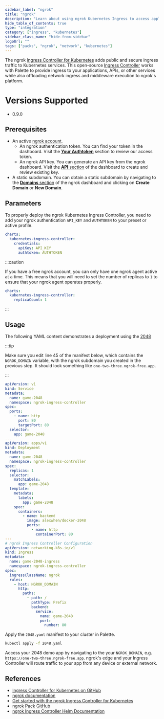 ```yaml
---
sidebar_label: "ngrok"
title: "ngrok"
description: "Learn about using ngrok Kubernetes Ingress to access applications and services in Palette."
hide_table_of_contents: true
type: "integration"
category: ["ingress", "kubernetes"]
sidebar_class_name: "hide-from-sidebar"
logoUrl: ""
tags: ["packs", "ngrok", "network", "kubernetes"]
---
```


The ngrok [Ingress Controller for Kubernetes](https://github.com/ngrok/kubernetes-ingress-controller) adds public and
secure ingress traffic to Kubernetes services. This open-source [Ingress
Controller](https://kubernetes.io/docs/concepts/services-networking/ingress-controllers) works with Palette to provide
ingress to your applications, APIs, or other services while also offloading network ingress and middleware execution to
ngrok's platform.

# Versions Supported

- 0.9.0

## Prerequisites

- An active [ngrok account](https://ngrok.com/signup).
  - An ngrok authentication token. You can find your token in the dashboard. Visit the [**Your Authtoken**](https://dashboard.ngrok.com/get-started/your-authtoken) section to review our access token.
  - An ngrok API key. You can generate an API key from the ngrok dashboard. Visit the [**API** section](https://dashboard.ngrok.com/api) of the dashboard to create and review existing key.
- A static subdomain. You can obtain a static subdomain by navigating to the [**Domains**
section](https://dashboard.ngrok.com/cloud-edge/domains) of the ngrok dashboard and clicking on **Create Domain** or **New Domain**.

## Parameters

To properly deploy the ngrok Kubernetes Ingress Controller, you need to add your ngrok authentication `API_KEY` and `AUTHTOKEN` to your preset or active profile.

```yaml
charts:  
  kubernetes-ingress-controller:
    credentials:
      apiKey: API_KEY
      authtoken: AUTHTOKEN
```

:::caution

If you have a free ngrok account, you can only have one ngrok agent active at a time. This means that you will need to set the number of replicas to `1` to ensure that your ngrok agent operates properly.

```yaml
charts:
  kubernetes-ingress-controller:
    replicaCount: 1
```

:::

## Usage

The following YAML content demonstrates a deployment using the [2048](https://github.com/gabrielecirulli/2048)

:::tip

Make sure you edit line 45 of the manifest below, which contains the `NGROK_DOMAIN` variable, with the ngrok subdomain
you created in the previous step. It should look something like `one-two-three.ngrok-free.app`.

:::

```yaml
apiVersion: v1
kind: Service
metadata:
  name: game-2048
  namespace: ngrok-ingress-controller
spec:
  ports:
    - name: http
      port: 80
      targetPort: 80
  selector:
    app: game-2048
---
apiVersion: apps/v1
kind: Deployment
metadata:
  name: game-2048
  namespace: ngrok-ingress-controller
spec:
  replicas: 1
  selector:
    matchLabels:
      app: game-2048
  template:
    metadata:
      labels:
        app: game-2048
    spec:
      containers:
        - name: backend
          image: alexwhen/docker-2048
          ports:
            - name: http
              containerPort: 80
---
# ngrok Ingress Controller Configuration
apiVersion: networking.k8s.io/v1
kind: Ingress
metadata:
  name: game-2048-ingress
  namespace: ngrok-ingress-controller
spec:
  ingressClassName: ngrok
  rules:
    - host: NGROK_DOMAIN
      http:
        paths:
          - path: /
            pathType: Prefix
            backend:
              service:
                name: game-2048
                port:
                  number: 80
```

Apply the `2048.yaml` manifest to your cluster in Palette.

```bash
kubectl apply -f 2048.yaml
```

Access your 2048 demo app by navigating to the your `NGROK_DOMAIN`, e.g. `https://one-two-three.ngrok-free.app`. ngrok's
edge and your Ingress Controller will route traffic to your app from any device or external network.

## References

- [Ingress Controller for Kubernetes on GitHub](https://github.com/ngrok/kubernetes-ingress-controller)
- [ngrok documentation](https://ngrok.com/docs/)
- [Get started with the ngrok Ingress Controller for Kubernetes](https://ngrok.com/docs/using-ngrok-with/k8s/#get-started-with-the-ngrok-ingress-controller-for-kubernetes)
- [ngrok Pack GitHub](https://github.com/spectrocloud/pack-central/tree/main/packs/ngrok-ingress-controller-0.9.0)
- [ngrok Ingress Controller Helm Documentation](https://github.com/ngrok/kubernetes-ingress-controller/tree/main/docs)
